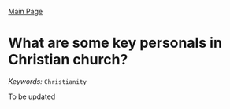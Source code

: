 [Main Page](https://yolanda-ht.github.io/Jewish_Learning/)
# What are some key personals in Christian church?
*Keywords:*
`Christianity`

To be updated